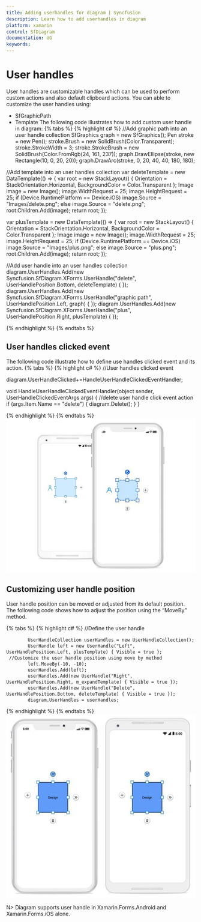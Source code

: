 ```yaml
---
title: Adding userhandles for diagram | Syncfusion
description: Learn how to add userhandles in diagram
platform: xamarin
control: SfDiagram
documentation: UG
keywords: 
---
```

# User handles

User handles are customizable handles which can be used to perform custom actions and also default clipboard actions. You can able to customize the user handles using:
* SfGraphicPath
* Template
The following code illustrates how to add custom user handle in diagram:
{% tabs %}
{% highlight c# %}
//Add graphic path into an user handle collection
SfGraphics graph = new SfGraphics();
Pen stroke = new Pen();
stroke.Brush = new SolidBrush(Color.Transparent);
stroke.StrokeWidth = 3;
stroke.StrokeBrush = new SolidBrush(Color.FromRgb(24, 161, 237));
graph.DrawEllipse(stroke, new Rectangle(10, 0, 20, 20));
graph.DrawArc(stroke, 0, 20, 40, 40, 180, 180);

//Add template into an user handles collection
var deleteTemplate = new DataTemplate(() =>
{
  var root = new StackLayout()
  {
   Orientation = StackOrientation.Horizontal,
   BackgroundColor = Color.Transparent
  };
Image image = new Image();
image.WidthRequest = 25;
image.HeightRequest = 25;
if (Device.RuntimePlatform == Device.iOS)
image.Source = "Images/delete.png";
else 
image.Source = "delete.png";
root.Children.Add(image);
return root;
});

var plusTemplate = new DataTemplate(() =>
{
  var root = new StackLayout()
  {
   Orientation = StackOrientation.Horizontal,
   BackgroundColor = Color.Transparent
  };
Image image = new Image();
image.WidthRequest = 25;
image.HeightRequest = 25;
if (Device.RuntimePlatform == Device.iOS)
image.Source = "Images/plus.png";
else 
image.Source = "plus.png";
root.Children.Add(image);
return root;
});

//Add user handle into an user handles collection 
diagram.UserHandles.Add(new Syncfusion.SfDiagram.XForms.UserHandle("delete", UserHandlePosition.Bottom, deleteTemplate) { });
diagram.UserHandles.Add(new Syncfusion.SfDiagram.XForms.UserHandle("graphic path", UserHandlePosition.Left, graph) { });
diagram.UserHandles.Add(new Syncfusion.SfDiagram.XForms.UserHandle("plus", UserHandlePosition.Right, plusTemplate) { });

{% endhighlight %}
{% endtabs %}

## User handles clicked event
The following code illustrate how to define use handles clicked event and its action.
{% tabs %}
{% highlight c# %}
//User handles clicked event

diagram.UserHandleClicked+=HandleUserHandleClickedEventHandler;

void HandleUserHandleClickedEventHandler(object sender, UserHandleClickedEventArgs args)
{
     //delete user handle click event action
     if (args.Item.Name == "delete")
     {
         diagram.Delete();
     }
}

{% endhighlight %}
{% endtabs %}
![Userhandle in Xamarin.Forms diagram](Userhandles_images/Userhandles_img1.jpeg)

## Customizing user handle position
User handle position can be moved or adjusted from its default position. The following code shows how to adjust the position using the “MoveBy” method.

{% tabs %}
{% highlight c# %}
     //Define the user handle 

            UserHandleCollection userHandles = new UserHandleCollection();
            UserHandle left = new UserHandle("Left", UserHandlePosition.Left, plusTemplate) { Visible = true };
     //Customize the user handle position using move by method
            left.MoveBy(-10, -10);
            userHandles.Add(left);
            userHandles.Add(new UserHandle("Right", UserHandlePosition.Right, m_expandTemplate) { Visible = true });
            userHandles.Add(new UserHandle("Delete", UserHandlePosition.Bottom, deleteTemplate) { Visible = true });
            diagram.UserHandles = userHandles;
{% endhighlight %}
{% endtabs %}
![Customize user handle position in Xamarin.Forms diagram](Userhandles_images/Userhandles_img2.jpeg)

N> Diagram supports user handle in Xamarin.Forms.Android and Xamarin.Forms.iOS alone.

